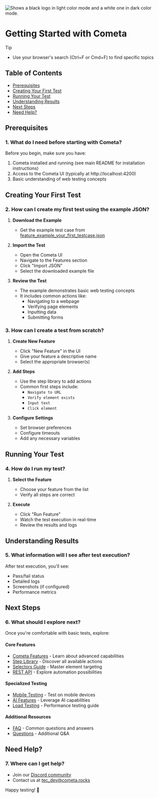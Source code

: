 <picture>
  <source media="(prefers-color-scheme: dark)" srcset="https://raw.githubusercontent.com/cometa-rocks/cometa_documentation/main/img/logos/COMETAROCKS_LogoEslog_Y_W.png">
  <source media="(prefers-color-scheme: light)" srcset="https://raw.githubusercontent.com/cometa-rocks/cometa_documentation/main/img/logos/COMETAROCKS_LogoEslog_Y_B.png">
  <img alt="Shows a black logo in light color mode and a white one in dark color mode." src="https://raw.githubusercontent.com/cometa-rocks/cometa_documentation/main/img/logos/COMETAROCKS_LogoEslog_Y_B.png">
</picture>

# Getting Started with Cometa
> [!TIP]
> - Use your browser's search (Ctrl+F or Cmd+F) to find specific topics

## Table of Contents
- [Prerequisites](#prerequisites)
- [Creating Your First Test](#creating-your-first-test)
- [Running Your Test](#running-your-test)
- [Understanding Results](#understanding-results)
- [Next Steps](#next-steps)
- [Need Help?](#need-help)

## Prerequisites

### 1. What do I need before starting with Cometa?
Before you begin, make sure you have:
1. Cometa installed and running (see main README for installation instructions)
2. Access to the Cometa UI (typically at http://localhost:4200)
3. Basic understanding of web testing concepts

## Creating Your First Test

### 2. How can I create my first test using the example JSON?
1. **Download the Example**
   - Get the example test case from [feature_example_your_first_testcase.json](feature_example_your_first_testcase.json)

2. **Import the Test**
   - Open the Cometa UI
   - Navigate to the Features section
   - Click "Import JSON"
   - Select the downloaded example file

3. **Review the Test**
   - The example demonstrates basic web testing concepts
   - It includes common actions like:
     - Navigating to a webpage
     - Verifying page elements
     - Inputting data
     - Submitting forms

### 3. How can I create a test from scratch?
1. **Create New Feature**
   - Click "New Feature" in the UI
   - Give your feature a descriptive name
   - Select the appropriate browser(s)

2. **Add Steps**
   - Use the step library to add actions
   - Common first steps include:
     - `Navigate to URL`
     - `Verify element exists`
     - `Input text`
     - `Click element`

3. **Configure Settings**
   - Set browser preferences
   - Configure timeouts
   - Add any necessary variables

## Running Your Test

### 4. How do I run my test?
1. **Select the Feature**
   - Choose your feature from the list
   - Verify all steps are correct

2. **Execute**
   - Click "Run Feature"
   - Watch the test execution in real-time
   - Review the results and logs

## Understanding Results

### 5. What information will I see after test execution?
After test execution, you'll see:
- Pass/fail status
- Detailed logs
- Screenshots (if configured)
- Performance metrics

## Next Steps

### 6. What should I explore next?
Once you're comfortable with basic tests, explore:

#### Core Features
- [Cometa Features](cometa_features.md) - Learn about advanced capabilities
- [Step Library](cometa_actions.md) - Discover all available actions
- [Selectors Guide](css-xpath.md) - Master element targeting
- [REST API](../developer/REST-API.md) - Explore automation possibilities

#### Specialized Testing
- [Mobile Testing](mobile_feature.md) - Test on mobile devices
- [AI Features](ai_feature.md) - Leverage AI capabilities
- [Load Testing](LOAD_TESTING.md) - Performance testing guide

#### Additional Resources
- [FAQ](FAQ.md) - Common questions and answers
- [Questions](questions.md) - Additional Q&A

## Need Help?

### 7. Where can I get help?
- Join our [Discord community](https://discord.gg/PUxt5bsRej)
- Contact us at [tec_dev@cometa.rocks](mailto:tec_dev@cometa.rocks)

Happy testing! 🚀 
